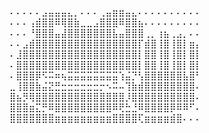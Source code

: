 ⠄⠄⠄⠄⠄⣠⣤⣤⣤⣄⡀⠄⠄⠄⢀⣤⣶⣶⣤⣄⠄⠄⠄⠄⠄⠄⠄⠄⠄⠄
⠄⠄⠄⢠⣾⣿⣿⠿⢿⣿⣷⣀⣀⣠⣿⣿⣿⠿⣿⣿⣦⠄⠄⠄⠄⠄⠄⠄⠄⠄
⠄⠄⠄⠘⣿⣿⣿⣤⣼⣿⣿⣿⣿⣿⣿⣿⣧⣤⣿⣿⣿⢀⡀⢰⣦⢀⣠⡀⠄⠄
⠄⠄⣠⣾⣿⣿⣿⣿⣿⣿⣿⣿⣿⣿⣿⣿⣿⣿⣿⣿⡏⣾⣿⢸⣿⢸⣿⡇⣶⡄
⠄⣸⣿⣿⣿⣿⣿⣿⣿⣿⣿⣿⣿⣿⣿⣿⣿⣿⣿⣿⡇⣿⣿⢸⣿⢸⣿⡇⣿⡇
⠄⣿⣿⣿⣿⣿⣿⣿⣿⣿⣿⣿⣿⣿⣿⣿⣿⣿⣿⣿⡇⣿⣿⢸⣿⢸⣿⡇⣿⡇
⠄⣿⣿⣿⡿⠫⠭⠶⢦⣭⣭⣭⣭⣭⣭⣭⣭⢱⣬⡙⢣⣿⣿⣿⣿⣿⣿⣧⣿⠃
⣀⢸⣿⣿⣷⣬⣝⣛⣒⣒⣒⣒⣒⣒⡒⠢⠭⠤⢹⣷⣾⣿⣿⣿⣿⣿⣿⣿⣿⠄
⣿⣦⡻⢿⣿⣿⣿⣿⣿⣿⣿⣿⣿⣿⣿⣿⣿⣿⡸⣿⣿⣿⣿⣿⣿⣿⣿⣿⣿⠄
⣿⣿⣿⣶⣍⡛⠿⣿⣿⣿⣿⣿⣿⣿⣿⣿⠿⢟⣓⣘⠿⣿⣿⣿⣿⡿⠿⠿⠋⠄
⣿⣿⣿⣿⣿⣿⣿⣶⣶⣶⣶⣶⣶⣶⣶⣶⣿⣿⣿⣿⢏⣶⣶⣶⣶⣾⣿⠄⠄⠄

